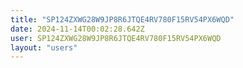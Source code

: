 ```yaml
---
title: "SP124ZXWG28W9JP8R6JTQE4RV780F15RV54PX6WQD"
date: 2024-11-14T00:02:28.642Z
user: SP124ZXWG28W9JP8R6JTQE4RV780F15RV54PX6WQD
layout: "users"
---
```

    